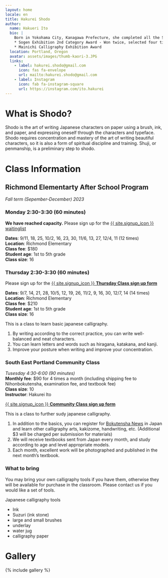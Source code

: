 ```yaml
---
layout: home
locale: en
title: Hakurei Shodo
author:
  name: Hakueri Ito
  bio: |
    Born in Yokohama City, Kanagawa Prefecture, she completed all the Shodo courses in elementary and middle school. After moving to Portland, Oregon in 2011, she started learning calligraphy again, studying under master Daigo Sekko. Since 2020, she has studied under master Futo Suzuki, the representative of Bokutensha in Japan. She has been featured in many exhibitions and continues to learn to make further progress.
    * Sogen Exhibition 2nd Category Award - Won twice, selected four times
    * Mainichi Calligraphy Exhibition Award
  location: Portland, Oregon
  avatar: assets/images/thumb-kaori-3.JPG
  links:
    - label: hakurei.shodo@gmail.com
      icon: fas fa-envelope
      url: mailto:hakurei.shodo@gmail.com
    - label: Instagram
      icon: fab fa-instagram-square
      url: https://instagram.com/ito.hakurei
---
```


# What is Shodo?
Shodo is the art of writing Japanese characters on paper using a brush, ink, and paper, and expressing oneself through the characters and typeface. Shodo requires concentration and mastery of the art of writing beautiful characters, so it is also a form of spiritual discipline and training. Shuji, or penmanship, is a preliminary step to shodo.

# Class Information

## Richmond Elementarty After School Program
*Fall term (Sepember-December) 2023*  

### Monday 2:30-3:30 (60 minutes)
**We have reached capacity.**  Please sign up for the [{{ site.signup_icon }} waitinglist](https://docs.google.com/forms/d/1hV4xh1XNWTXiW24LnEA69TIH8dqmIhFAeVuYQCDiP7c/edit)  
  
**Dates**: 9/11, 18, 25, 10/2, 16, 23, 30, 11/6, 13, 27, 12/4, 11 (12 times)  
**Location**: Richmond Elementary  
**Class fee**: $180  
**Student age**: 1st to 5th grade  
**Class size**: 16  

### Thursday 2:30-3:30 (60 minutes)
 Please sign up for the [{{ site.signup_icon }} **Thursday Class sign up form**](https://docs.google.com/forms/d/e/1FAIpQLSdZfRBnoxVUJzrYSRK0RRoeDIEpvVQnojYtX1kKQQY7tuL_-g/viewform?usp=sf_link)  

**Dates**: 9/7, 14, 21, 28, 10/5, 12, 19, 26, 11/2, 9, 16, 30, 12/7, 14 (14 times)  
**Location**: Richmond Elementary  
**Class fee**: $210  
**Student age**: 1st to 5th grade  
**Class size**: 16  

This is a class to learn basic japanese calligraphy.

1. By writing according to the correct practice, you can write well-balanced and neat characters.
1. You can learn letters and words such as hiragana, katakana, and kanji.
1. Improve your posture when writing and improve your concentration.

### South East Portland Community Class
*Tusesday 4:30-6:00 (90 minutes)*  
**Monthly fee**: $90 for 4 times a month (including shipping fee to Nihonbokutensha, examination fee, and textbook fee)  
**Class size**: 10  
**Instructor**: Hakurei Ito

[{{ site.signup_icon }} **Community Class sign up form**](https://docs.google.com/forms/d/e/1FAIpQLScurAdwcBXua-8XVPtv0IQVKDor9nW6C7T8IkEdIVvplwct5w/viewform?usp=sf_link)

This is a class to further sudy japanese calligraphy.

1. In addition to the basics, you can register for [Bokutensha News](https://bokutensha.com) in Japan and learn other calligraphy arts, kakizome, handwriting, etc. (Additional $3 will be charged per submission for materials)
1. We will receive textbooks sent from Japan every month, and study according to age and level appropriate models.
1. Each month, excellent work will be photographed and published in the next month’s textbook.

### What to bring
You may bring your own calligraphy tools if you have them, otherwise they will be available for purchase in the classroom. Please contact us if you would like a set of tools.

Japanese calligraphy tools
* Ink
* Suzuri (ink stone)
* large and small brushes
* underlay
* water jug
* calligraphy paper


# Gallery

{% include gallery %}
